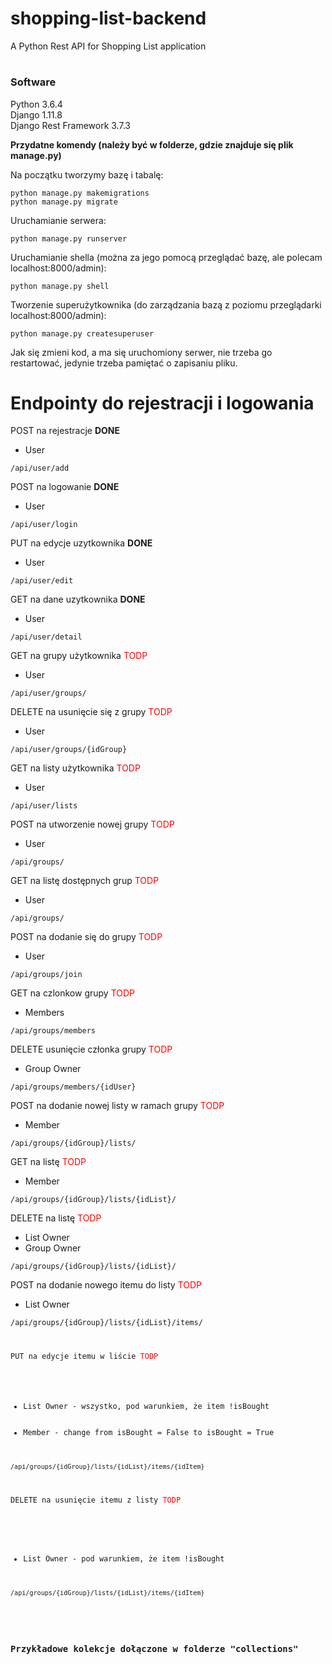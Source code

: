 # <h1>shopping-list-backend</h1>
A Python Rest API for Shopping List application

# <h3>Software</h3>
Python 3.6.4 <br>
Django 1.11.8 <br>
Django Rest Framework 3.7.3 <br>

<b>Przydatne komendy (należy być w folderze, gdzie znajduje się plik manage.py)</b>


Na początku tworzymy bazę i tabalę:

```
python manage.py makemigrations
python manage.py migrate
```

Uruchamianie serwera:
```
python manage.py runserver
```

Uruchamianie shella (można za jego pomocą przeglądać bazę, ale polecam localhost:8000/admin):
```
python manage.py shell
```

Tworzenie superużytkownika (do zarządzania bazą z poziomu przeglądarki localhost:8000/admin):
```
python manage.py createsuperuser
```

Jak się zmieni kod, a ma się uruchomiony serwer, nie trzeba go restartować, jedynie trzeba pamiętać o zapisaniu pliku.


<h1>Endpointy do rejestracji i logowania </h1>

POST na rejestracje  <b> DONE </b> <br>
<ul>
  <li>User</li>
</ul>
<code>/api/user/add</code> <br>

POST na logowanie  <b> DONE </b> <br>
<ul>
  <li>User</li>
</ul>
<code>/api/user/login</code> <br>

PUT na edycje uzytkownika <b> DONE </b> <br>
<ul>
  <li>User</li>
</ul>
<code>/api/user/edit</code> <br>

GET na dane uzytkownika <b> DONE </b> <br>
<ul>
  <li>User</li>
</ul>
<code>/api/user/detail</code> <br>

GET na grupy użytkownika <font color="red">TODP</font> <br>
<ul>
  <li>User</li>
</ul>
<code>/api/user/groups/</code> <br>

DELETE na usunięcie się z grupy <font color="red">TODP</font> <br>
<ul>
  <li>User</li>
</ul>
<code>/api/user/groups/{idGroup}</code> <br>

GET na listy użytkownika <font color="red">TODP</font> <br>
<ul>
  <li>User</li>
</ul>
<code>/api/user/lists</code> <br>

POST na utworzenie nowej grupy <font color="red">TODP</font> <br>
<ul>
  <li>User</li>
</ul>
<code>/api/groups/</code> <br>

GET na listę dostępnych grup <font color="red">TODP</font> <br>
<ul>
  <li>User</li>
</ul>
<code>/api/groups/</code> <br>

POST na dodanie się do grupy <font color="red">TODP</font><br>
<ul>
  <li>User</li>
</ul>
<code>/api/groups/join</code><br>

GET na czlonkow grupy <font color="red">TODP</font><br>
<ul>
  <li>Members</li>
</ul>
<code>/api/groups/members</code><br>

DELETE usunięcie członka grupy <font color="red">TODP</font><br>
<ul>
  <li>Group Owner</li>
</ul>
<code>/api/groups/members/{idUser}</code><br>

POST na dodanie nowej listy w ramach grupy <font color="red">TODP</font><br>
<ul>
  <li>Member</li>
</ul>
<code>/api/groups/{idGroup}/lists/</code> <br>

GET na listę <font color="red">TODP</font> <br>
<ul>
  <li>Member</li>
</ul>
<code>/api/groups/{idGroup}/lists/{idList}/ </code> <br>

DELETE na listę <font color="red">TODP</font> <br>
<ul>
  <li>List Owner</li>
  <li>Group Owner</li>
</ul>
<code>/api/groups/{idGroup}/lists/{idList}/ </code> <br>

POST na dodanie nowego itemu do listy <font color="red">TODP</font><br>
<ul>
  <li>List Owner</li>
</ul>
<code>/api/groups/{idGroup}/lists/{idList}/items/ <br>
  
PUT na edycje itemu w liście <font color="red">TODP</font> <br>
<ul>
  <li>List Owner - wszystko, pod warunkiem, że item !isBought</li> 
  <li>Member - change from isBought = False to isBought = True</li> 
</ul>
<code>/api/groups/{idGroup}/lists/{idList}/items/{idItem} </code> <br>

DELETE na usunięcie itemu z listy <font color="red">TODP</font> <br>
<ul>
  <li>List Owner - pod warunkiem, że item !isBought</li> 
</ul>
<code>/api/groups/{idGroup}/lists/{idList}/items/{idItem} </code> <br>

<br>
<h3>Przykładowe kolekcje dołączone w folderze "collections"</h3>
